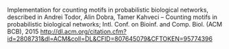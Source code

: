 Implementation for counting motifs in probabilistic biological networks, described in
Andrei Todor, Alin Dobra, Tamer Kahveci – Counting motifs in probabilistic biological networks; Intl. Conf. on Bioinf. and Comp. Biol. (ACM BCB), 2015
http://dl.acm.org/citation.cfm?id=2808731&dl=ACM&coll=DL&CFID=807645079&CFTOKEN=95774396
